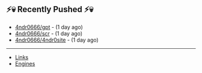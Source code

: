 ## ⚡💀 Recently Pushed ⚡💀


- [4ndr0666/gpt](https://github.com/4ndr0666/gpt) - (1 day ago)
- [4ndr0666/scr](https://github.com/4ndr0666/scr) - (1 day ago)
- [4ndr0666/4ndr0site](https://github.com/4ndr0666/4ndr0site) - (1 day ago)

---
- [Links](https://github.com/4ndr0666/Links/blob/main/README.md)        
- [Engines](https://github.com/hoothin/SearchJumper/discussions/73)    

